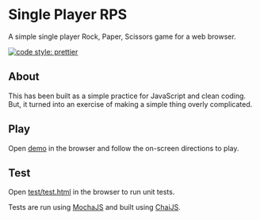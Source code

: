 # Single Player RPS

A simple single player Rock, Paper, Scissors game for a web browser.

[![code style: prettier](https://img.shields.io/badge/code_style-prettier-ff69b4.svg?style=flat-square)](https://github.com/prettier/prettier)

## About

This has been built as a simple practice for JavaScript and clean coding. But,
it turned into an exercise of making a simple thing overly complicated.

## Play

Open [demo](https://median-man.github.io/single-player-rps/) in the browser and follow the on-screen directions
to play.

## Test

Open [test/test.html](test/test.html) in the browser to run unit tests.

Tests are run using [MochaJS](https://mochajs.org/) and built using
[ChaiJS](https://www.chaijs.com/).
